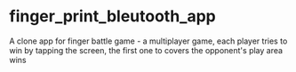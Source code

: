 # finger_print_bleutooth_app

A clone app for finger battle game - a multiplayer game, each player tries to win by tapping the screen, the first one to covers the opponent's play area wins

